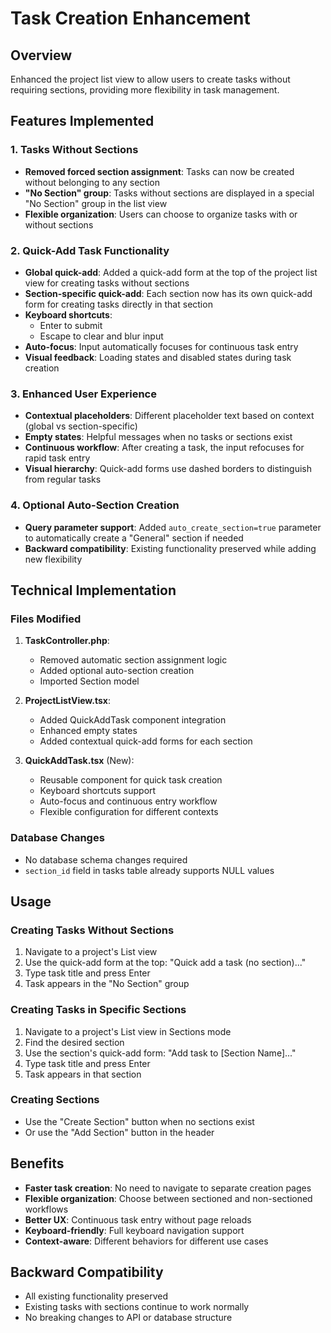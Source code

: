 # Task Creation Enhancement

## Overview
Enhanced the project list view to allow users to create tasks without requiring sections, providing more flexibility in task management.

## Features Implemented

### 1. Tasks Without Sections
- **Removed forced section assignment**: Tasks can now be created without belonging to any section
- **"No Section" group**: Tasks without sections are displayed in a special "No Section" group in the list view
- **Flexible organization**: Users can choose to organize tasks with or without sections

### 2. Quick-Add Task Functionality
- **Global quick-add**: Added a quick-add form at the top of the project list view for creating tasks without sections
- **Section-specific quick-add**: Each section now has its own quick-add form for creating tasks directly in that section
- **Keyboard shortcuts**: 
  - Enter to submit
  - Escape to clear and blur input
- **Auto-focus**: Input automatically focuses for continuous task entry
- **Visual feedback**: Loading states and disabled states during task creation

### 3. Enhanced User Experience
- **Contextual placeholders**: Different placeholder text based on context (global vs section-specific)
- **Empty states**: Helpful messages when no tasks or sections exist
- **Continuous workflow**: After creating a task, the input refocuses for rapid task entry
- **Visual hierarchy**: Quick-add forms use dashed borders to distinguish from regular tasks

### 4. Optional Auto-Section Creation
- **Query parameter support**: Added `auto_create_section=true` parameter to automatically create a "General" section if needed
- **Backward compatibility**: Existing functionality preserved while adding new flexibility

## Technical Implementation

### Files Modified
1. **TaskController.php**: 
   - Removed automatic section assignment logic
   - Added optional auto-section creation
   - Imported Section model

2. **ProjectListView.tsx**:
   - Added QuickAddTask component integration
   - Enhanced empty states
   - Added contextual quick-add forms for each section

3. **QuickAddTask.tsx** (New):
   - Reusable component for quick task creation
   - Keyboard shortcuts support
   - Auto-focus and continuous entry workflow
   - Flexible configuration for different contexts

### Database Changes
- No database schema changes required
- `section_id` field in tasks table already supports NULL values

## Usage

### Creating Tasks Without Sections
1. Navigate to a project's List view
2. Use the quick-add form at the top: "Quick add a task (no section)..."
3. Type task title and press Enter
4. Task appears in the "No Section" group

### Creating Tasks in Specific Sections
1. Navigate to a project's List view in Sections mode
2. Find the desired section
3. Use the section's quick-add form: "Add task to [Section Name]..."
4. Type task title and press Enter
5. Task appears in that section

### Creating Sections
- Use the "Create Section" button when no sections exist
- Or use the "Add Section" button in the header

## Benefits
- **Faster task creation**: No need to navigate to separate creation pages
- **Flexible organization**: Choose between sectioned and non-sectioned workflows
- **Better UX**: Continuous task entry without page reloads
- **Keyboard-friendly**: Full keyboard navigation support
- **Context-aware**: Different behaviors for different use cases

## Backward Compatibility
- All existing functionality preserved
- Existing tasks with sections continue to work normally
- No breaking changes to API or database structure
